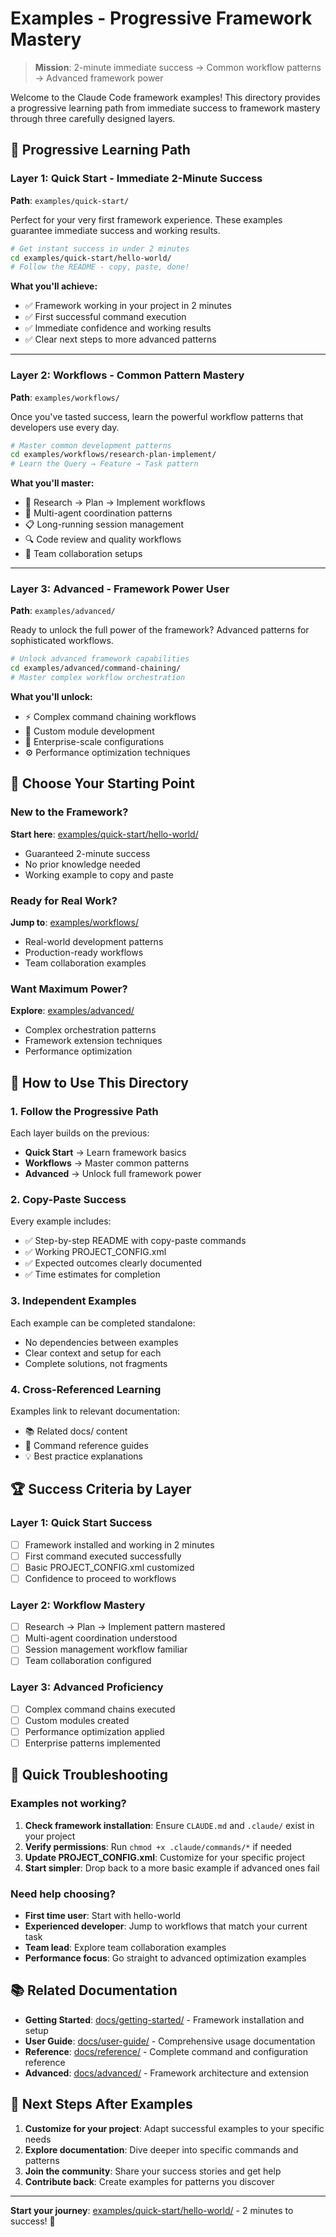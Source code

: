 # Examples - Progressive Framework Mastery

> **Mission**: 2-minute immediate success → Common workflow patterns → Advanced framework power

Welcome to the Claude Code framework examples! This directory provides a progressive learning path from immediate success to framework mastery through three carefully designed layers.

## 🚀 Progressive Learning Path

### **Layer 1: Quick Start** - Immediate 2-Minute Success
**Path**: `examples/quick-start/`

Perfect for your very first framework experience. These examples guarantee immediate success and working results.

```bash
# Get instant success in under 2 minutes
cd examples/quick-start/hello-world/
# Follow the README - copy, paste, done!
```

**What you'll achieve:**
- ✅ Framework working in your project in 2 minutes
- ✅ First successful command execution
- ✅ Immediate confidence and working results
- ✅ Clear next steps to more advanced patterns

---

### **Layer 2: Workflows** - Common Pattern Mastery
**Path**: `examples/workflows/`

Once you've tasted success, learn the powerful workflow patterns that developers use every day.

```bash
# Master common development patterns
cd examples/workflows/research-plan-implement/
# Learn the Query → Feature → Task pattern
```

**What you'll master:**
- 🔄 Research → Plan → Implement workflows
- 🤝 Multi-agent coordination patterns
- 📋 Long-running session management
- 🔍 Code review and quality workflows
- 👥 Team collaboration setups

---

### **Layer 3: Advanced** - Framework Power User
**Path**: `examples/advanced/`

Ready to unlock the full power of the framework? Advanced patterns for sophisticated workflows.

```bash
# Unlock advanced framework capabilities
cd examples/advanced/command-chaining/
# Master complex workflow orchestration
```

**What you'll unlock:**
- ⚡ Complex command chaining workflows
- 🔧 Custom module development
- 🏢 Enterprise-scale configurations
- ⚙️ Performance optimization techniques

## 🎯 Choose Your Starting Point

### New to the Framework?
**Start here**: [examples/quick-start/hello-world/](quick-start/hello-world/)
- Guaranteed 2-minute success
- No prior knowledge needed
- Working example to copy and paste

### Ready for Real Work?
**Jump to**: [examples/workflows/](workflows/)
- Real-world development patterns
- Production-ready workflows
- Team collaboration examples

### Want Maximum Power?
**Explore**: [examples/advanced/](advanced/)
- Complex orchestration patterns
- Framework extension techniques
- Performance optimization

## 📖 How to Use This Directory

### 1. **Follow the Progressive Path**
Each layer builds on the previous:
- **Quick Start** → Learn framework basics
- **Workflows** → Master common patterns  
- **Advanced** → Unlock full framework power

### 2. **Copy-Paste Success**
Every example includes:
- ✅ Step-by-step README with copy-paste commands
- ✅ Working PROJECT_CONFIG.xml
- ✅ Expected outcomes clearly documented
- ✅ Time estimates for completion

### 3. **Independent Examples**
Each example can be completed standalone:
- No dependencies between examples
- Clear context and setup for each
- Complete solutions, not fragments

### 4. **Cross-Referenced Learning**
Examples link to relevant documentation:
- 📚 Related docs/ content
- 🔗 Command reference guides
- 💡 Best practice explanations

## 🏆 Success Criteria by Layer

### Layer 1: Quick Start Success
- [ ] Framework installed and working in 2 minutes
- [ ] First command executed successfully
- [ ] Basic PROJECT_CONFIG.xml customized
- [ ] Confidence to proceed to workflows

### Layer 2: Workflow Mastery
- [ ] Research → Plan → Implement pattern mastered
- [ ] Multi-agent coordination understood
- [ ] Session management workflow familiar
- [ ] Team collaboration configured

### Layer 3: Advanced Proficiency
- [ ] Complex command chains executed
- [ ] Custom modules created
- [ ] Performance optimization applied
- [ ] Enterprise patterns implemented

## 🚨 Quick Troubleshooting

### Examples not working?
1. **Check framework installation**: Ensure `CLAUDE.md` and `.claude/` exist in your project
2. **Verify permissions**: Run `chmod +x .claude/commands/*` if needed
3. **Update PROJECT_CONFIG.xml**: Customize for your specific project
4. **Start simpler**: Drop back to a more basic example if advanced ones fail

### Need help choosing?
- **First time user**: Start with hello-world
- **Experienced developer**: Jump to workflows that match your current task
- **Team lead**: Explore team collaboration examples
- **Performance focus**: Go straight to advanced optimization examples

## 📚 Related Documentation

- **Getting Started**: [docs/getting-started/](../docs/getting-started/) - Framework installation and setup
- **User Guide**: [docs/user-guide/](../docs/user-guide/) - Comprehensive usage documentation
- **Reference**: [docs/reference/](../docs/reference/) - Complete command and configuration reference
- **Advanced**: [docs/advanced/](../docs/advanced/) - Framework architecture and extension

## 🎯 Next Steps After Examples

1. **Customize for your project**: Adapt successful examples to your specific needs
2. **Explore documentation**: Dive deeper into specific commands and patterns
3. **Join the community**: Share your success stories and get help
4. **Contribute back**: Create examples for patterns you discover

---

**Start your journey**: [examples/quick-start/hello-world/](quick-start/hello-world/) - 2 minutes to success! 🚀